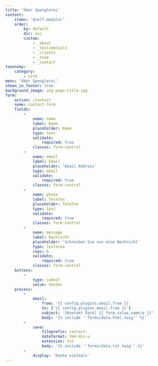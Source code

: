 ```yaml
---
title: 'Über Spenglerei'
content:
    items: '@self.modular'
    order:
        by: default
        dir: asc
        custom:
            - _about
            - _testimonials
            - _clients
            - _team
            - _contact
taxonomy:
    category:
        - site
menu: 'Über Spenglerei'
shown_in_footer: true
background_image: img-page-title.jpg
form:
    action: /contact
    name: contact-form
    fields:
        -
            name: name
            label: Name
            placeholder: Name
            type: text
            validate:
                required: true
            classes: form-control
        -
            name: email
            label: Email
            placeholder: 'Email Address'
            type: email
            validate:
                required: true
            classes: form-control
        -
            name: phone
            label: Telefon
            placeholder: Telefon
            type: text
            validate:
                required: true
            classes: form-control
        -
            name: message
            label: Nachricht
            placeholder: 'Schreiben Sie uns eine Nachricht'
            type: textarea
            rows: 6
            validate:
                required: true
            classes: form-control
    buttons:
        -
            type: submit
            value: Senden
    process:
        -
            email:
                from: '{{ config.plugins.email.from }}'
                to: ['{{ config.plugins.email.from }}']
                subject: '[Kontakt Dach] {{ form.value.name|e }}'
                body: '{% include ''forms/data.html.twig'' %}'
        -
            save:
                fileprefix: contact-
                dateformat: Ymd-His-u
                extension: txt
                body: '{% include ''forms/data.txt.twig'' %}'
        -
            display: 'Danke vielmals'
---
```


